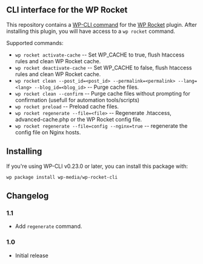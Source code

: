 
## CLI interface for the WP Rocket

This repository contains a [WP-CLI command](https://github.com/wp-cli/wp-cli)  for the [WP Rocket](http://wp-rocket.me) plugin. After installing this plugin, you will have access to a `wp rocket` command.

Supported commands:

* `wp rocket activate-cache` -- Set WP_CACHE to true, flush htaccess rules and clean WP Rocket cache.
* `wp rocket deactivate-cache` -- Set WP_CACHE to false, flush htaccess rules and clean WP Rocket cache.
* `wp rocket clean --post_id=<post_id> --permalink=<permalink> --lang=<lang> --blog_id=<blog_id>` -- Purge cache files.
* `wp rocket clean --confirm` -- Purge cache files without prompting for confirmation (usefull for automation tools/scripts)
* `wp rocket preload` -- Preload cache files.
* `wp rocket regenerate --file=<file>` -- Regenerate .htaccess, advanced-cache.php or the WP Rocket config file.
* `wp rocket regenerate --file=config --nginx=true` -- regenerate the config file on Nginx hosts.

## Installing

If you're using WP-CLI v0.23.0 or later, you can install this package with:

```
wp package install wp-media/wp-rocket-cli
```

## Changelog

### 1.1

* Add `regenerate` command.

### 1.0

* Initial release
